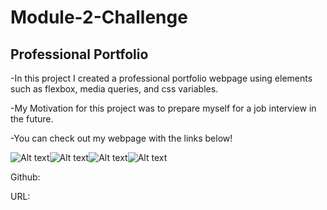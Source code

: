 # Module-2-Challenge

## Professional Portfolio

-In this project I created a professional portfolio webpage using elements such as flexbox, media queries, and css variables.

-My Motivation for this project was to prepare myself for a job interview in the future. 

-You can check out my webpage with the links below!



![Alt text](<../Screenshot (2).png>)![Alt text](<../Screenshot (3).png>)![Alt text](<../Screenshot (4).png>)![Alt text](<../Screenshot (5).png>)

Github:

URL: